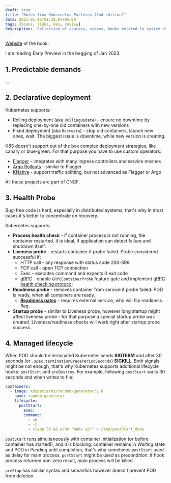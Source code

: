 ```yaml
---
draft: true
title: "Notes from Kubernetes Patterns (2nd edition)"
date: 2023-01-15T01:19:07+05:00
tags: [books, links, k8s, review]
description: 'Collection of courses, videos, books related to system design interview preparation. Constantly updated.'
---
```

[Website](https://k8spatterns.io/) of the book.

I am reading Early Preview in the begging of Jan 2023.

## 1. Predictable demands

...

## 2. Declarative deployment
Kubernetes supports:
* Rolling deployment (aka `RollingUpdate`) - ensure no downtime by replacing one-by-one old containers with new versions
* Fixed deployment (aka `Recreate`) - stop old containers, launch new ones, wait. The biggest issue is downtime, while new version is creating.

K8S doesn't support out of the box complex deployment strategies, like canary or blue-green. For that purpose you have to use custom operators:
* [Flagger](https://flagger.app/) - integrates with many Ingress controllers and service meshes
* [Argo Rollouts](https://argoproj.github.io/rollouts/) - similar to Flagger
* [KNative]() - support traffic splitting, but not advanced as Flagger or Argo

All these projects are part of CNCF.

## 3. Health Probe
Bug-free code is hard, especially in distributed systems, that's why in most cases it's better to concentrate on recovery.

Kubernetes supports:
* **Process health check** - if container process is not running, the container restarted. It is ideal, if application can detect failure and shutdown itself.
* **Liveness probe** - restarts container if probe failed. Probe considered successful if:
  * HTTP call - any response with status code 200-399
  * TCP call - open TCP connection
  * Exec - executes command and expects 0 exit code
  * [gRPC](https://kubernetes.io/docs/tasks/configure-pod-container/configure-liveness-readiness-startup-probes/#define-a-grpc-liveness-probe) - enable `GRPCContainerProbe` feature gate and implement [gRPC health checking protocol](https://github.com/grpc/grpc/blob/master/doc/health-checking.md)
* **Readiness probe** - removes container from service if probe failed. POD is ready, when all containers are ready.
  * **[Readiness gates](https://martinheinz.dev/blog/63)** - requires external service, who will flip readiness flag.
* **Startup probe** - similar to Liveness probe, however long startup might affect liveness probe - for that purpose a special startup probe was created. Liveness/readiness checks will work right after startup probe success.

## 4. Managed lifecycle

When POD should be terminated Kubernetes sends **SIGTERM** and after 30 seconds (or `.spec.terminationGracePeriodSeconds`) **SIGKILL**. Both signals might be not enough, that's why Kubernetes supports additional lifecycle hooks: `postStart` and `preDestroy`. For example, following `postStart` waits 30 seconds and when writes to file:

```yaml
containers:
  - image: k8spatterns/random-generator:1.0
    name: random-generator
    lifecycle:
      postStart:
        exec:
        command:
          - sh
          - -c
          - sleep 30 && echo "Wake up!" > /tmp/postStart_done
```
`postStart` runs simultaneously with container initialization (or before container has started!), and it is blocking: container remains in _Waiting_ state and POD in _Pending_ until completion, that's why sometimes `postStart` used as delay for main process. `postStart` might be used as precondition: if hook process returned non-zero result, main process will be killed.

`preStop` has similar syntax and semantics however doesn't prevent POD from deletion.

## 